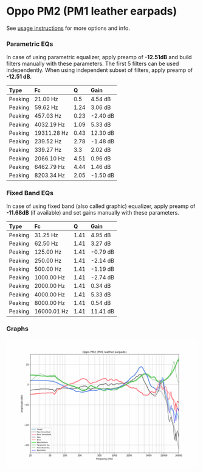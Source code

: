 # Oppo PM2 (PM1 leather earpads)
See [usage instructions](https://github.com/jaakkopasanen/AutoEq#usage) for more options and info.

### Parametric EQs
In case of using parametric equalizer, apply preamp of **-12.51dB** and build filters manually
with these parameters. The first 5 filters can be used independently.
When using independent subset of filters, apply preamp of **-12.51 dB**.

| Type    | Fc          |    Q | Gain     |
|:--------|:------------|:-----|:---------|
| Peaking | 21.00 Hz    | 0.5  | 4.54 dB  |
| Peaking | 59.62 Hz    | 1.24 | 3.06 dB  |
| Peaking | 457.03 Hz   | 0.23 | -2.40 dB |
| Peaking | 4032.19 Hz  | 1.09 | 5.33 dB  |
| Peaking | 19311.28 Hz | 0.43 | 12.30 dB |
| Peaking | 239.52 Hz   | 2.78 | -1.48 dB |
| Peaking | 339.27 Hz   | 3.3  | 2.02 dB  |
| Peaking | 2066.10 Hz  | 4.51 | 0.96 dB  |
| Peaking | 6462.79 Hz  | 4.44 | 1.46 dB  |
| Peaking | 8203.34 Hz  | 2.05 | -1.50 dB |

### Fixed Band EQs
In case of using fixed band (also called graphic) equalizer, apply preamp of **-11.68dB**
(if available) and set gains manually with these parameters.

| Type    | Fc          |    Q | Gain     |
|:--------|:------------|:-----|:---------|
| Peaking | 31.25 Hz    | 1.41 | 4.95 dB  |
| Peaking | 62.50 Hz    | 1.41 | 3.27 dB  |
| Peaking | 125.00 Hz   | 1.41 | -0.79 dB |
| Peaking | 250.00 Hz   | 1.41 | -2.14 dB |
| Peaking | 500.00 Hz   | 1.41 | -1.19 dB |
| Peaking | 1000.00 Hz  | 1.41 | -2.74 dB |
| Peaking | 2000.00 Hz  | 1.41 | 0.34 dB  |
| Peaking | 4000.00 Hz  | 1.41 | 5.33 dB  |
| Peaking | 8000.00 Hz  | 1.41 | 0.54 dB  |
| Peaking | 16000.01 Hz | 1.41 | 11.41 dB |

### Graphs
![](./Oppo%20PM2%20(PM1%20leather%20earpads).png)